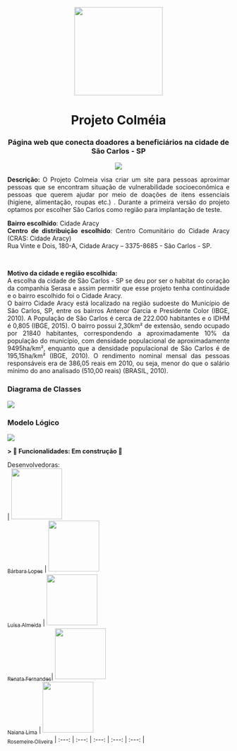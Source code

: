 <p align="center" >
 <img src="https://user-images.githubusercontent.com/12634138/175530232-654ba234-51c6-42e7-8873-99c2130acb92.png"  width="200"/> 
</p>


<h1  align="center" style="font-color:powderblue" >Projeto Colméia </h1>
<h3 align="center">Página web que conecta doadores a beneficiários na cidade de São Carlos - SP </h3>
<p align="center">
<img src="http://img.shields.io/static/v1?label=STATUS&message=EM%20DESENVOLVIMENTO&color=GREEN&style=for-the-badge"/> </p>
<p align="justify"> <strong> Descrição: </strong> O Projeto Colmeia visa criar um site para pessoas aproximar pessoas que se encontram  situação de vulnerabilidade socioeconômica e pessoas que querem ajudar por meio de doações de itens essenciais (higiene, alimentação, roupas etc.) . Durante a primeira versão do projeto optamos por escolher São Carlos como região para implantação de teste. 
<p align="justify">
<strong>Bairro escolhido</strong>: Cidade Aracy <br/>
<strong>Centro de distribuição escolhido</strong>: Centro Comunitário do Cidade Aracy (CRAS: Cidade Aracy)<br/>
Rua Vinte e Dois, 180-A, Cidade Aracy – 3375-8685 - São Carlos - SP. </p><br/>
 <p align="justify"><strong>Motivo da cidade e região escolhida:</strong><br/>
A escolha da cidade de São Carlos - SP se deu por ser o habitat do coração da companhia Serasa e assim permitir que 
esse projeto tenha continuidade  e o bairro escolhido foi o Cidade Aracy.  
<br/>
O bairro Cidade Aracy está localizado na região sudoeste do Município de São Carlos, SP,
entre os bairros Antenor Garcia e Presidente Color (IBGE, 2010). 
A População de São Carlos é cerca de 222.000 habitantes e o IDHM é 0,805 (IBGE, 2015).
O bairro possui 2,30km² de extensão, sendo ocupado por 21840 habitantes, correspondendo
a aproximadamente 10% da população do município, com densidade populacional de
aproximadamente 9495ha/km², enquanto que a densidade populacional de São Carlos é de
195,15ha/km² (IBGE, 2010). O rendimento nominal mensal das pessoas responsáveis era de 386,05
reais em 2010, ou seja, menor do que o salário mínimo do ano analisado (510,00 reais) (BRASIL,
2010).</p>

<h3> Diagrama de Classes </h3> 
<img src="https://user-images.githubusercontent.com/12634138/174921384-a9babbfe-a8c2-4c01-8ce3-b99386937726.png" ><br>                                                                                            
<h3> Modelo Lógico </h3> 
<img src="https://user-images.githubusercontent.com/12634138/174898841-ac7f1cbb-d006-4d45-9e15-671c9fcc49e5.png" ><br>
                                                                                             



<strong>> :construction: Funcionalidades: Em construção :construction:</strong>

Desenvolvedoras:  
| [<img src="https://avatars.githubusercontent.com/u/12634138?v=4" width=115><br><sub>Bárbara Lopes</sub>](https://github.com/heybabis) |  [<img src="https://avatars.githubusercontent.com/u/103332148?v=4" width=115><br><sub>Luísa Almeida</sub>](https://github.com/luisaoalmeida) |  [<img src="https://avatars.githubusercontent.com/u/102121775?v=4" width=115><br><sub>Renata Fernandes</sub>](https://github.com/Renata-Fernandes)|  [<img src="https://avatars.githubusercontent.com/u/83724563?v=4" width=115><br><sub>Naiana Lima</sub>](https://github.com/NaianaCLima) |  [<img src="https://avatars.githubusercontent.com/u/101458452?v=4" width=115><br><sub>Rosemeire Oliveira</sub>](https://github.com/Meire-Rosa) 
| :---: | :---: | :---: | :---: | :---: |

